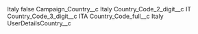 <?xml version="1.0" encoding="UTF-8"?>
<CustomMetadata xmlns="http://soap.sforce.com/2006/04/metadata" xmlns:xsi="http://www.w3.org/2001/XMLSchema-instance" xmlns:xsd="http://www.w3.org/2001/XMLSchema">
    <label>Italy</label>
    <protected>false</protected>
    <values>
        <field>Campaign_Country__c</field>
        <value xsi:type="xsd:string">Italy</value>
    </values>
    <values>
        <field>Country_Code_2_digit__c</field>
        <value xsi:type="xsd:string">IT</value>
    </values>
    <values>
        <field>Country_Code_3_digit__c</field>
        <value xsi:type="xsd:string">ITA</value>
    </values>
    <values>
        <field>Country_Code_full__c</field>
        <value xsi:type="xsd:string">Italy</value>
    </values>
    <values>
        <field>UserDetailsCountry__c</field>
        <value xsi:nil="true"/>
    </values>
</CustomMetadata>
